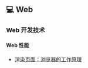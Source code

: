 ## 💻 Web
### Web 开发技术
#### Web 性能
* [渲染页面：浏览器的工作原理](https://github.com/mao888/golang-guide/blob/main/web/Web%20%E5%BC%80%E5%8F%91%E6%8A%80%E6%9C%AF/Web%20%E6%80%A7%E8%83%BD/%E6%B8%B2%E6%9F%93%E9%A1%B5%E9%9D%A2%EF%BC%9A%E6%B5%8F%E8%A7%88%E5%99%A8%E7%9A%84%E5%B7%A5%E4%BD%9C%E5%8E%9F%E7%90%86.md)